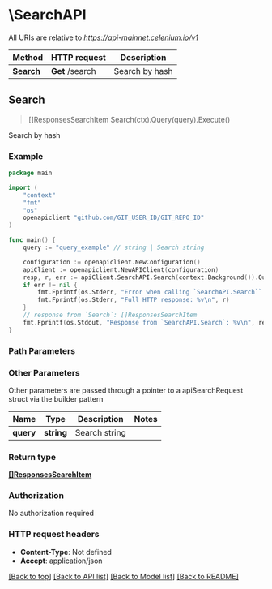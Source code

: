 # \SearchAPI

All URIs are relative to *https://api-mainnet.celenium.io/v1*

Method | HTTP request | Description
------------- | ------------- | -------------
[**Search**](SearchAPI.md#Search) | **Get** /search | Search by hash



## Search

> []ResponsesSearchItem Search(ctx).Query(query).Execute()

Search by hash



### Example

```go
package main

import (
	"context"
	"fmt"
	"os"
	openapiclient "github.com/GIT_USER_ID/GIT_REPO_ID"
)

func main() {
	query := "query_example" // string | Search string

	configuration := openapiclient.NewConfiguration()
	apiClient := openapiclient.NewAPIClient(configuration)
	resp, r, err := apiClient.SearchAPI.Search(context.Background()).Query(query).Execute()
	if err != nil {
		fmt.Fprintf(os.Stderr, "Error when calling `SearchAPI.Search``: %v\n", err)
		fmt.Fprintf(os.Stderr, "Full HTTP response: %v\n", r)
	}
	// response from `Search`: []ResponsesSearchItem
	fmt.Fprintf(os.Stdout, "Response from `SearchAPI.Search`: %v\n", resp)
}
```

### Path Parameters



### Other Parameters

Other parameters are passed through a pointer to a apiSearchRequest struct via the builder pattern


Name | Type | Description  | Notes
------------- | ------------- | ------------- | -------------
 **query** | **string** | Search string | 

### Return type

[**[]ResponsesSearchItem**](ResponsesSearchItem.md)

### Authorization

No authorization required

### HTTP request headers

- **Content-Type**: Not defined
- **Accept**: application/json

[[Back to top]](#) [[Back to API list]](../README.md#documentation-for-api-endpoints)
[[Back to Model list]](../README.md#documentation-for-models)
[[Back to README]](../README.md)

